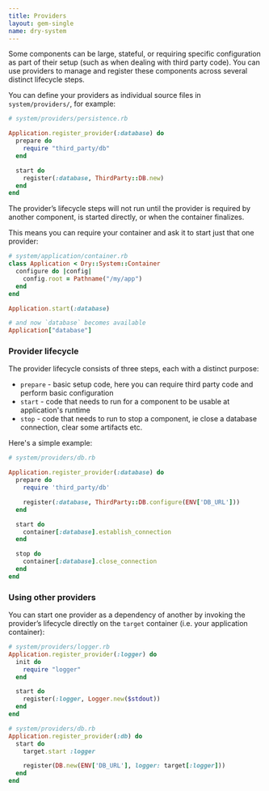 ```yaml
---
title: Providers
layout: gem-single
name: dry-system
---
```


Some components can be large, stateful, or requiring specific configuration as part of their setup (such as when dealing with third party code). You can use providers to manage and register these components across several distinct lifecycle steps.

You can define your providers as individual source files in `system/providers/`, for example:

``` ruby
# system/providers/persistence.rb

Application.register_provider(:database) do
  prepare do
    require "third_party/db"
  end

  start do
    register(:database, ThirdParty::DB.new)
  end
end
```

The provider’s lifecycle steps will not run until the provider is required by another component, is started directly, or when the container finalizes.

This means you can require your container and ask it to start just that one provider:

``` ruby
# system/application/container.rb
class Application < Dry::System::Container
  configure do |config|
    config.root = Pathname("/my/app")
  end
end

Application.start(:database)

# and now `database` becomes available
Application["database"]
```

### Provider lifecycle

The provider lifecycle consists of three steps, each with a distinct purpose:

* `prepare` - basic setup code, here you can require third party code and perform basic configuration
* `start` - code that needs to run for a component to be usable at application's runtime
* `stop` - code that needs to run to stop a component, ie close a database connection, clear some artifacts etc.

Here's a simple example:

``` ruby
# system/providers/db.rb

Application.register_provider(:database) do
  prepare do
    require 'third_party/db'

    register(:database, ThirdParty::DB.configure(ENV['DB_URL']))
  end

  start do
    container[:database].establish_connection
  end

  stop do
    container[:database].close_connection
  end
end
```

### Using other providers

You can start one provider as a dependency of another by invoking the provider’s lifecycle directly on the `target` container (i.e. your application container):

``` ruby
# system/providers/logger.rb
Application.register_provider(:logger) do
  init do
    require "logger"
  end

  start do
    register(:logger, Logger.new($stdout))
  end
end

# system/providers/db.rb
Application.register_provider(:db) do
  start do
    target.start :logger

    register(DB.new(ENV['DB_URL'], logger: target[:logger]))
  end
end
```
